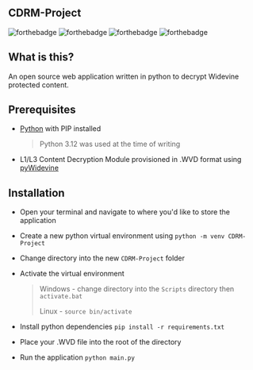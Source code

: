 ## CDRM-Project
 ![forthebadge](https://forthebadge.com/images/badges/uses-html.svg) ![forthebadge](https://forthebadge.com/images/badges/uses-css.svg) ![forthebadge](https://forthebadge.com/images/badges/uses-javascript.svg) ![forthebadge](https://forthebadge.com/images/badges/made-with-python.svg)
 ## What is this?
 
 An open source web application written in python to decrypt Widevine protected content.

## Prerequisites

 - [Python](https://www.python.org/downloads/) with PIP installed

   > Python 3.12 was used at the time of writing
 - L1/L3 Content Decryption Module provisioned in .WVD format using [pyWidevine](https://github.com/devine-dl/pywidevine)
 
 ## Installation
 
 - Open your terminal and navigate to where you'd like to store the application
 - Create a new python virtual environment using `python -m venv CDRM-Project`
 - Change directory into the new `CDRM-Project` folder
 - Activate the virtual environment

    > Windows - change directory into the `Scripts` directory then `activate.bat`
    > 
    > Linux - `source bin/activate`

 - Install python dependencies `pip install -r requirements.txt`
 - Place your .WVD file into the root of the directory
 - Run the application `python main.py`

